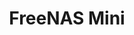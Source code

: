 ---
title: "FreeNAS Mini"
linkTitle: "FreeNAS Mini Family"
description: "Articles describing the various FreeNAS Mini models with installation and upgrade procedures"
weight: 2
type: docs
---